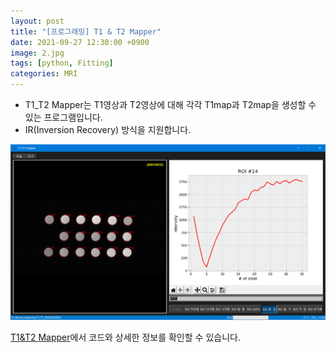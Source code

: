 ```yaml
---
layout: post
title: "[프로그래밍] T1 & T2 Mapper"
date: 2021-09-27 12:30:00 +0900
image: 2.jpg
tags: [python, Fitting]
categories: MRI
---
```

* T1_T2 Mapper는 T1영상과 T2영상에 대해 각각 T1map과 T2map을 생성할 수 있는 프로그램입니다.  
* IR(Inversion Recovery) 방식을 지원합니다.

![img](https://raw.githubusercontent.com/kim01414/T1_T2_Mapper/main/readme/img1.png)

[T1&T2 Mapper][github]에서 코드와 상세한 정보를 확인할 수 있습니다.

[github]: https://github.com/kim01414/T1_T2_Mapper
